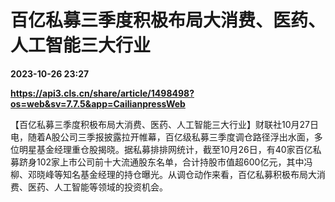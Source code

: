# 百亿私募三季度积极布局大消费、医药、人工智能三大行业

**2023-10-26 23:27**

**https://api3.cls.cn/share/article/1498498?os=web&sv=7.7.5&app=CailianpressWeb**

【百亿私募三季度积极布局大消费、医药、人工智能三大行业】财联社10月27日电，随着A股公司三季报披露拉开帷幕，百亿级私募三季度调仓路径浮出水面，多位明星基金经理重仓股揭晓。据私募排排网统计，截至10月26日，有40家百亿私募跻身102家上市公司前十大流通股东名单，合计持股市值超600亿元，其中冯柳、邓晓峰等知名基金经理的持仓曝光。从调仓动作来看，百亿私募积极布局大消费、医药、人工智能等领域的投资机会。